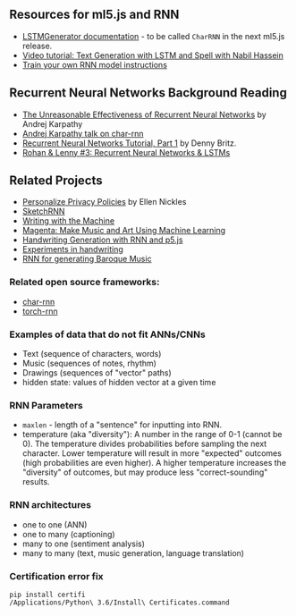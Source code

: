 ## Resources for ml5.js and RNN
* [LSTMGenerator documentation](https://ml5js.org/docs/LSTMGenerator) - to be called `CharRNN` in the next ml5.js release.
* [Video tutorial: Text Generation with LSTM and Spell with Nabil Hassein](https://youtu.be/xfuVcfwtEyw)
* [Train your own RNN model instructions](https://github.com/ml5js/training-lstm)

## Recurrent Neural Networks Background Reading
* [The Unreasonable Effectiveness of Recurrent Neural Networks](http://karpathy.github.io/2015/05/21/rnn-effectiveness/) by Andrej Karpathy
* [Andrej Karpathy talk on char-rnn](https://skillsmatter.com/skillscasts/6611-visualizing-and-understanding-recurrent-networks)
* [Recurrent Neural Networks Tutorial, Part 1](http://www.wildml.com/2015/09/recurrent-neural-networks-tutorial-part-1-introduction-to-rnns/) by Denny Britz.
* [Rohan & Lenny #3: Recurrent Neural Networks & LSTMs](https://ayearofai.com/rohan-lenny-3-recurrent-neural-networks-10300100899b)

## Related Projects
* [Personalize Privacy Policies](https://ellennickles.github.io/personalized-privacy-policy/) by Ellen Nickles
* [SketchRNN](https://magenta.tensorflow.org/assets/sketch_rnn_demo/index.html)
* [Writing with the Machine](https://www.robinsloan.com/notes/writing-with-the-machine/)
* [Magenta: Make Music and Art Using Machine Learning](https://magenta.tensorflow.org/)
* [Handwriting Generation with RNN and p5.js](http://blog.otoro.net/2017/01/01/recurrent-neural-network-artist/)
* [Experiments in handwriting](http://distill.pub/2016/handwriting/)
* [RNN for generating Baroque Music](https://www.youtube.com/watch?v=SacogDL_4JU)

### Related open source frameworks:
* [char-rnn](https://github.com/karpathy/char-rnn)
* [torch-rnn](https://github.com/jcjohnson/torch-rnn)

### Examples of data that do not fit ANNs/CNNs
* Text (sequence of characters, words)
* Music (sequences of notes, rhythm)
* Drawings (sequences of "vector" paths)
* hidden state: values of hidden vector at a given time

### RNN Parameters
* `maxlen` - length of a "sentence" for inputting into RNN.
* temperature (aka "diversity"): A number in the range of 0-1 (cannot be 0). The temperature divides probabilities before sampling the next character. Lower temperature will result in more "expected" outcomes (high probabilities are even higher). A higher temperature increases the "diversity" of outcomes, but may produce less "correct-sounding" results.

### RNN architectures
* one to one (ANN)
* one to many (captioning)
* many to one (sentiment analysis)
* many to many (text, music generation, language translation)

### Certification error fix

```
pip install certifi
/Applications/Python\ 3.6/Install\ Certificates.command
```
